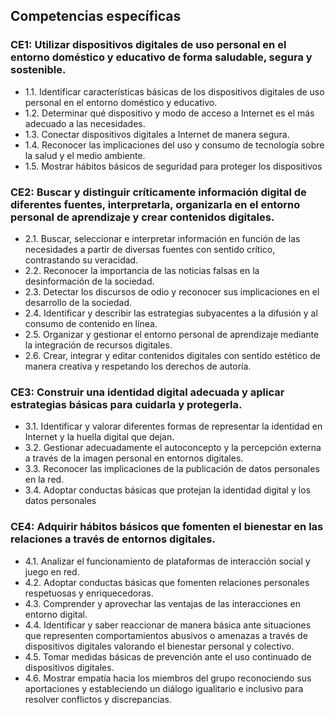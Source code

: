 ## Competencias específicas

### CE1: Utilizar dispositivos digitales de uso personal en el entorno doméstico y educativo de forma saludable, segura y sostenible.

- 1.1. Identificar características básicas de los dispositivos digitales de uso personal en el entorno doméstico y educativo.
- 1.2. Determinar qué dispositivo y modo de acceso a Internet es el más adecuado a las necesidades.
- 1.3. Conectar dispositivos digitales a Internet de manera segura.
- 1.4. Reconocer las implicaciones del uso y consumo de tecnología sobre la salud y el medio ambiente.
- 1.5. Mostrar hábitos básicos de seguridad para proteger los dispositivos

### CE2: Buscar y distinguir críticamente información digital de diferentes fuentes, interpretarla, organizarla en el entorno personal de aprendizaje y crear contenidos digitales.

- 2.1. Buscar, seleccionar e interpretar información en función de las necesidades a partir de diversas fuentes con sentido crítico, contrastando su veracidad.
- 2.2. Reconocer la importancia de las noticias falsas en la desinformación de la sociedad.
- 2.3. Detectar los discursos de odio y reconocer sus implicaciones en el desarrollo de la sociedad.
- 2.4. Identificar y describir las estrategias subyacentes a la difusión y al consumo de contenido en línea.
- 2.5. Organizar y gestionar el entorno personal de aprendizaje mediante la integración de recursos digitales.
- 2.6. Crear, integrar y editar contenidos digitales con sentido estético de manera creativa
y respetando los derechos de autoría.

### CE3: Construir una identidad digital adecuada y aplicar estrategias básicas para cuidarla y protegerla.

- 3.1. Identificar y valorar diferentes formas de representar la identidad en Internet y la
huella digital que dejan.
- 3.2. Gestionar adecuadamente el autoconcepto y la percepción externa a través de la
imagen personal en entornos digitales.
- 3.3. Reconocer las implicaciones de la publicación de datos personales en la red.
- 3.4. Adoptar conductas básicas que protejan la identidad digital y los datos personales

### CE4: Adquirir hábitos básicos que fomenten el bienestar en las relaciones a través de entornos digitales.

- 4.1. Analizar el funcionamiento de plataformas de interacción social y juego en red.
- 4.2. Adoptar conductas básicas que fomenten relaciones personales respetuosas y enriquecedoras.
- 4.3. Comprender y aprovechar las ventajas de las interacciones en entorno digital.
- 4.4. Identificar y saber reaccionar de manera básica ante situaciones que representen comportamientos abusivos o amenazas a través de dispositivos digitales valorando el bienestar personal y colectivo.
- 4.5. Tomar medidas básicas de prevención ante el uso continuado de dispositivos digitales.
- 4.6. Mostrar empatía hacia los miembros del grupo reconociendo sus aportaciones y estableciendo un diálogo igualitario e inclusivo para resolver conflictos y discrepancias.
